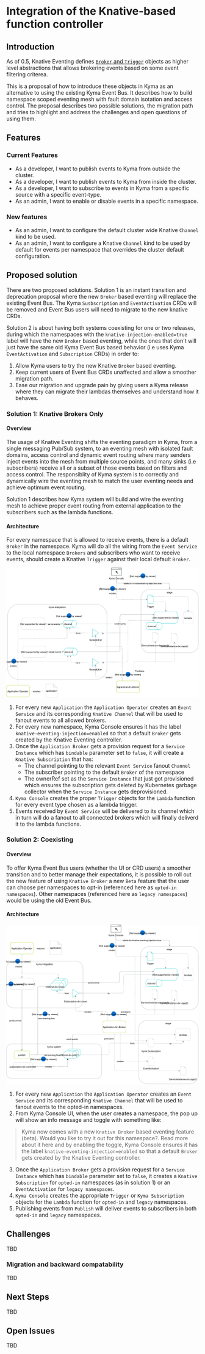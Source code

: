 # Integration of the Knative-based function controller

## Introduction

As of 0.5, Knative Eventing defines [`Broker` and `Trigger`](https://knative.dev/docs/eventing/broker-trigger/) objects as higher level abstractions that allows brokering events based on some event filtering criterea.

This is a proposal of how to introduce these objects in Kyma as an alternative to using the existing Kyma Event Bus. It describes how to build namespace scoped eventing mesh with fault domain isotation and access control. The proposal describes two possible solutions, the migration path and tries to highlight and address the challenges and open questions of using them.

## Features

### Current Features

- As a developer, I want to publish events to Kyma from outside the cluster.
- As a developer, I want to publish events to Kyma from inside the cluster.
- As a developer, I want to subscribe to events in Kyma from a specific source with a specific event-type.
- As an admin, I want to enable or disable events in a specific namespace.

### New features

- As an admin, I want to configure the default cluster wide Knative `Channel` kind to be used. 
- As an admin, I want to configure a Knative `Channel` kind to be used by default for events per namespace that overrides the cluster default configuration.

## Proposed solution

There are two proposed solutions. Solution 1 is an instant transition and deprecation proposal where the new `Broker` based eventing will replace the existing Event Bus. The Kyma `Susbscription` and `EventActivation` CRDs will be removed and Event Bus users will need to migrate to the new knative CRDs.

Solution 2 is about having both systems coexisting for one or two releases, during which the namespaces with the `knative-injection-enabled=true` label will have the new `Broker` based eventing, while the ones that don't will just have the same old Kyma Event Bus based behavior (i.e uses Kyma `EventActivation` and `Subscription` CRDs) in order to:

1. Allow Kyma users to try the new Knative `Broker` based eventing.
2. Keep current users of Event Bus CRDs unaffected and allow a smoother migration path.
3. Ease our migration and upgrade pain by giving users a Kyma release where they can migrate their lambdas themselves and understand how it behaves.

### Solution 1: Knative Brokers Only

#### Overview

The usage of Knative Eventing shifts the eventing paradigm in Kyma, from a single messaging Pub/Sub system, to an eventing mesh with isolated fault domains, access control and dynamic event routing where many senders inject events into the mesh from multiple source points, and many sinks (i.e subscribers) receive all or a subset of those events based on filters and access control. The responsiblity of Kyma system is to correctly and dynamically wire the eventing mesh to match the user eventing needs and achieve optimum event routing.

Solution 1 describes how Kyma system will build and wire the eventing mesh to achieve proper event routing from external application to the subscribers such as the lambda functions.

#### Architecture

For every namespace that is allowed to receive events, there is a default `Broker` in the namespace. Kyma will do all the wiring from the `Event Service` to the local namespace `Brokers` and subscribers who want to receive events, should create a Knative `Trigger` against their local default `Broker`.

![architecture](assets/knative_brokers_arch.svg)

1. For every new `Application` the `Application Operator` creates an `Event Service` and its corresponding  `Knative Channel` that will be used to fanout events to all allowed brokers.
2. For every new namespace, Kyma Console ensures it has the label `knative-eventing-injection=enabled` so that a default `Broker` gets created by the Knative Eventing controller.
3. Once the `Application Broker` gets a provision request for a `Service Instance` which has `bindable` parameter set to `false`, it will create a `Knative Subscription` that has:
   - The channel pointing to the relevant `Event Service` fanout `Channel`
   - The subscriber pointing to the default `Broker` of the namespace
   - The ownerRef set as the `Service Instance` that just got provisioned which ensures the subscription gets deleted by Kubernetes garbage collector when the `Service Instance` gets deprovisioned.
4. `Kyma Console` creates the proper `Trigger` objects for the `Lambda` function for every event type chosen as a lambda trigger.
5. Events received by `Event Service` will be delivered to its channel which in turn will do a fanout to all connected brokers which will finally deliverd it to the lambda functions.

### Solution 2: Coexisting

<!-- markdownlint-disable MD024 -->
#### Overview

To offer Kyma Event Bus users (whether the UI or CRD users) a smoother transition and to better manage their expectations, it is possible to roll out the new feature of using `Knative Broker` a new `Beta` feature that the user can choose per namespaces to opt-in (referenced here as `opted-in namespaces`). Other namespaces (referenced here as `legacy namespaces`) would be using the old Event Bus.

#### Architecture

![architecture](assets/knative_brokers_co_exist_arch.svg)

1. For every new `Application` the `Application Operator` creates an `Event Service` and its corresponding  `Knative Channel` that will be used to fanout events to the opted-in namespaces.
2. From Kyma Console UI, when the user creates a namespace, the pop up will show an info message and toggle with something like:
>Kyma now comes with a new `Knative Broker` based eventing feature (beta).
>Would you like to try it out for this namespace?. Read more about it here <link to more docs>
and by enabling the toggle, Kyma Console ensures it has the label `knative-eventing-injection=enabled` so that a default `Broker` gets created by the Knative Eventing controller.
3. Once the `Application Broker` gets a provision request for a `Service Instance` which has `bindable` parameter set to `false`, it creates a `Knative Subscription` for `opted-in` namespaces (as in solution 1) or an `EventActivation` for `legacy namespaces`.
4. `Kyma Console` creates the appropriate `Trigger` or `Kyma Subscription` objects for the `Lambda` function for `opted-in` and `legacy` namespaces.
5. Publishing events from `Publish` will deliver events to subscribers in both `opted-in` and `legacy` namespaces.

## Challenges

TBD

### Migration and backward compatability

TBD

## Next Steps

TBD

## Open Issues

TBD

